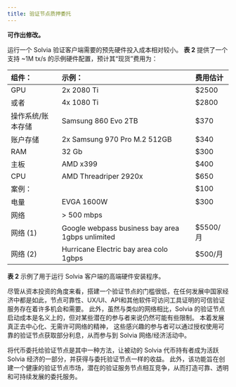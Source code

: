 ```yaml
---
title: 验证节点质押委托
---
```


**可作出修改。**

运行一个 Solvia 验证客户端需要的预先硬件投入成本相对较小。 **表 2** 提供了一个支持 ~1M tx/s 的示例硬件配置，预计其“现货”费用为：

| 组件：        | 示例：                                              | 费用估计      |
|:---------- |:------------------------------------------------ |:--------- |
| GPU        | 2x 2080 Ti                                       | \$2500   |
| 或者         | 4x 1080 Ti                                       | \$2800   |
| 操作系统/账本存储  | Samsung 860 Evo 2TB                              | \$370    |
| 账户存储       | 2x Samsung 970 Pro M.2 512GB                     | \$340    |
| RAM        | 32 Gb                                            | \$300    |
| 主板         | AMD x399                                         | \$400    |
| CPU        | AMD Threadriper 2920x                            | \$650    |
| 案例：        |                                                  | \$100    |
| 电量         | EVGA 1600W                                       | \$300    |
| 网络         | &gt; 500 mbps                              |           |
| 网络 \(1\) | Google webpass business bay area 1gbps unlimited | \$5500/月 |
| 网络 \(2\) | Hurricane Electric bay area colo 1gbps           | \$500/月  |

**表 2** 示例了用于运行 Solvia 客户端的高端硬件安装程序。

尽管从资本投资的角度来看，搭建一个验证节点的门槛很低，在任何发展中国家经济中都是如此，节点可靠性、UX/UI、API和其他软件可访问工具证明的可信验证服务存在着许多机会和需要。 此外，虽然与类似的网络相比，Solvia 的验证节点启动成本是名义上的，但对某些潜在的参与者来说仍然可能有些限制。 本着发展真正去中心化、无需许可网络的精神， 这些感兴趣的参与者可以通过授权使用可靠的验证节点获取部分利息，从而参与到 Solvia 网络/经济活动中。

将代币委托给验证节点是其中一种方法，让被动的 Solvia 代币持有者成为活跃 Solvia 经济的一部分，并获得与委托验证节点一样的收益。 此外，该功能旨在创建一个健康的验证节点市场，潜在的验证服务节点相互竞争，从而打造可靠、透明和可持续发展的委托服务。
